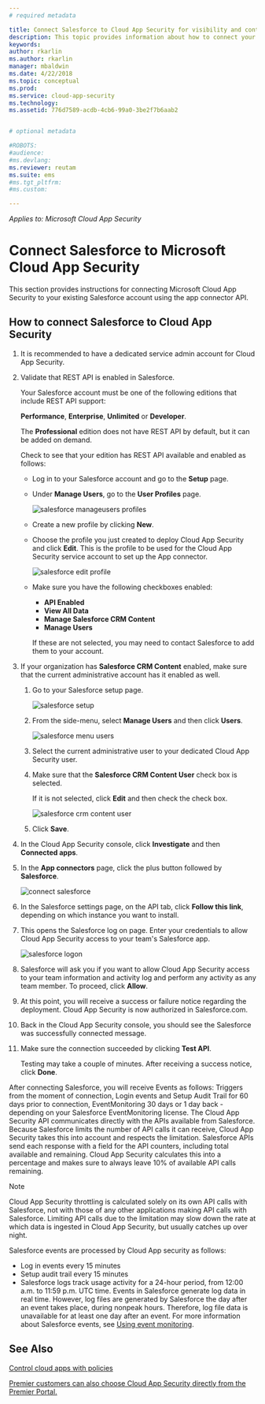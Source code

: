 ```yaml
---
# required metadata

title: Connect Salesforce to Cloud App Security for visibility and control over use | Microsoft Docs
description: This topic provides information about how to connect your Salesforce to Cloud App Security using the API connector.
keywords:
author: rkarlin
ms.author: rkarlin
manager: mbaldwin
ms.date: 4/22/2018
ms.topic: conceptual
ms.prod:
ms.service: cloud-app-security
ms.technology:
ms.assetid: 776d7589-acdb-4cb6-99a0-3be2f7b6aab2


# optional metadata

#ROBOTS:
#audience:
#ms.devlang:
ms.reviewer: reutam
ms.suite: ems
#ms.tgt_pltfrm:
#ms.custom:

---
```

*Applies to: Microsoft Cloud App Security*

# Connect Salesforce to Microsoft Cloud App Security
This section provides instructions for connecting Microsoft  Cloud App Security to your existing Salesforce account using the app connector API.  
  
## How to connect Salesforce to Cloud App Security  
  
1.  It is recommended to have a dedicated service admin account for Cloud App Security.  
  
2.  Validate that REST API is enabled in Salesforce.  
  
     Your Salesforce account must be one of the following editions that include REST API support:  
  
     **Performance**, **Enterprise**, **Unlimited** or **Developer**.  
  
     The **Professional** edition does not have REST API by default, but it can be added on demand.  
  
     Check to see that your edition has REST API available and enabled as follows:  
  
    -   Log in to your Salesforce account and go to the **Setup** page.  
  
    -   Under **Manage Users**, go to the **User Profiles** page.  
  
         ![salesforce manageusers profiles](./media/salesforce-manageusers-profiles.png "salesforce manageusers profiles")  
  
    -   Create a new profile by clicking **New**. 
    - Choose the profile you just created to deploy Cloud App Security and click **Edit**. This is the profile to be used for the Cloud App Security service account to set up the App connector.  
  
         ![salesforce edit profile](./media/salesforce-edit-profile.png "salesforce edit profile")  
  
    -   Make sure you have the following checkboxes enabled:   
        - **API Enabled**
        - **View All Data** 
        - **Manage Salesforce CRM Content**
        - **Manage Users**
        
        If these are not selected, you may need to contact Salesforce to add them to your account.  
             
3.  If your organization has **Salesforce CRM Content** enabled, make sure that the current administrative account has it enabled as well.  
  
    1.  Go to your Salesforce setup page.  
  
         ![salesforce setup](./media/salesforce-setup.png "salesforce setup")  
  
    2.  From the side-menu, select **Manage Users** and then click **Users**.  
  
         ![salesforce menu users](./media/salesforce-menu-users.png "salesforce menu users")  
  
    3.  Select the current administrative user to your dedicated Cloud App Security user.  
  
    4.  Make sure that the **Salesforce CRM Content User** check box is selected.  
  
         If it is not selected, click **Edit** and then check the check box.  
  
         ![salesforce crm content user](./media/salesforce-crm-content-user.png "salesforce crm content user")  
  
    5.  Click **Save**.  
  
4.  In the Cloud App Security console, click **Investigate** and then **Connected apps**.  
  
5.  In the **App connectors** page, click the plus button followed by **Salesforce**.  
  
     ![connect salesforce](./media/connect-salesforce.png "connect salesforce")  
  
6.  In the Salesforce settings page, on the API tab, click **Follow this link**, depending on which instance you want to install.  
  
7.  This opens the Salesforce log on page. Enter your credentials to allow Cloud App Security access to your team's Salesforce app.  
  
     ![salesforce logon](./media/salesforce-logon.png "salesforce logon")  
  
8.  Salesforce will ask you if you want to allow Cloud App Security access to your team information and activity log and perform any activity as any team member. To proceed, click **Allow**.  
  
9. At this point, you will receive a success or failure notice regarding the deployment. Cloud App Security is now authorized in Salesforce.com.  
  
10. Back in the Cloud App Security console, you should see the Salesforce was successfully connected message.  
  
11. Make sure the connection succeeded by clicking **Test API**.  
  
     Testing may take a couple of minutes. After receiving a success notice, click **Done**.  
  
  
After connecting Salesforce, you will receive Events as follows: Triggers from the moment of connection, Login events and Setup Audit Trail for 60 days prior to connection, EventMonitoring 30 days or 1 day back - depending on your Salesforce EventMonitoring license. The Cloud App Security API communicates directly with the APIs available from Salesforce. Because Salesforce limits the number of API calls it can receive, Cloud App Security takes this into account and respects the limitation. Salesforce APIs send each response with a field for the API counters, including total available and remaining. Cloud App Security calculates this into a percentage and makes sure to always leave 10% of available API calls remaining. 

> [!NOTE]
> Cloud App Security throttling is calculated solely on its own API calls with Salesforce, not with those of any other applications making API calls with Salesforce.
> Limiting API calls due to the limitation may slow down the rate at which data is ingested in Cloud App Security, but usually catches up over night.


Salesforce events are processed by Cloud App security as follows: 
  
- Log in events every 15 minutes
- Setup audit trail every 15 minutes
- Salesforce logs track usage activity for a 24-hour period, from 12:00 a.m. to 11:59 p.m. UTC time. Events in Salesforce generate log data in real time. However, log files are generated by Salesforce the day after an event takes place, during nonpeak hours. Therefore, log file data is unavailable for at least one day after an event. For more information about Salesforce events, see [Using event monitoring](https://developer.salesforce.com/docs/atlas.en-us.api_rest.meta/api_rest/using_resources_event_log_files.htm).


## See Also  
[Control cloud apps with policies](control-cloud-apps-with-policies.md)   

[Premier customers can also choose Cloud App Security directly from the Premier Portal.](https://premier.microsoft.com/)  
  
  